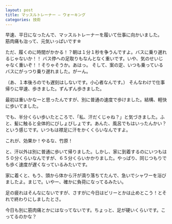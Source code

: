 ```yaml
---
layout: post
title: マッスルトレーナー – ウォーキング
categories: 技術
---
```


早速、平日になったんで、マッスルトレーナーを履いて仕事に向かいました。
筋肉痛も治って、元気いっぱいです☆

ただ、履くのに時間がかかる！？朝は１分１秒を争うんですよ。バスに乗り遅れるじゃないか！！
バス停への足取りもなんとなく重いです。いや、気のせいじゃなく重いぞ！！そりゃそうか。あはっ。
そして、案の定、いつも乗っているバスにがっつり乗り遅れました。がーん。

（あ、１本後ろのでも遅刻はしないです。小心者なんです。）
そんなわけで仕事帰りに早速、歩きました。ずんずん歩きました。

最初は重いかなーと思ったんですが、別に普通の速度で歩けました。結構、軽快に歩いてました。

でも、半分くらい歩いたところで、「私、汗だくじゃね？」と気づきました。ふと、髪に触ると全体的にびしょびしょです。あんた、風呂でもはいったんかい？という感じです。いつもは襟足に汗をかくくらいなんですよ。

これが、効果か！やるな、竹原！

と、汗以外は別に普通に歩いて帰りました。しかし、家に到着するのにいつもは５０分くらいなんですが、６５分くらいかかりました。やっぱり、同じつもりでも歩く速度が遅くなっているみたいです。

家に着くと、もう、頭から体から汗が滴り落ちてたんで、急いでシャワーを浴びましたよ。まじで。いやー、確かに負荷になってるみたい。

足の疲れはそんなにないですが、さすがに今日はビリーとかは止めとこう！とそれで終わりにしましたとさ。

今日も別に筋肉痛とかにはなってないです。ちょっと、足が硬いくらいです。こってるのかな？
